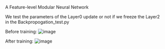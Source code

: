 A Feature-level Modular Neural Network

We test the parameters of the Layer0 update or not if we freeze the Layer2 in the Backpropogation_test.py

Before training:
![image](https://github.com/user-attachments/assets/b75afb59-8042-4f22-a8e1-c08eb86d902b)

After training:
![image](https://github.com/user-attachments/assets/bf0a269b-761a-4c0f-87bf-8d3c0186fb25)

